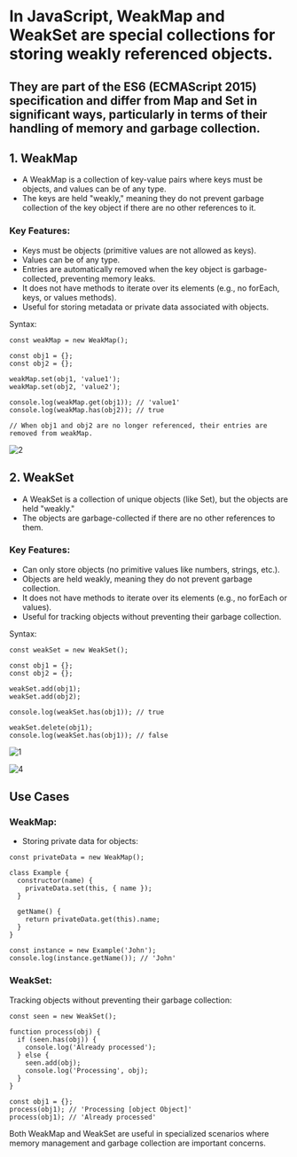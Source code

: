 # In JavaScript, WeakMap and WeakSet are special collections for storing weakly referenced objects. 
## They are part of the ES6 (ECMAScript 2015) specification and differ from Map and Set in significant ways, particularly in terms of their handling of memory and garbage collection.

## 1. WeakMap
 - A WeakMap is a collection of key-value pairs where keys must be objects, and values can be of any type.
 - The keys are held "weakly," meaning they do not prevent garbage collection of the key object if there are no other references to it.

### Key Features:
 - Keys must be objects (primitive values are not allowed as keys).
 - Values can be of any type.
 - Entries are automatically removed when the key object is garbage-collected, preventing memory leaks.
 - It does not have methods to iterate over its elements (e.g., no forEach, keys, or values methods).
 - Useful for storing metadata or private data associated with objects.

Syntax:
```
const weakMap = new WeakMap();

const obj1 = {};
const obj2 = {};

weakMap.set(obj1, 'value1');
weakMap.set(obj2, 'value2');

console.log(weakMap.get(obj1)); // 'value1'
console.log(weakMap.has(obj2)); // true

// When obj1 and obj2 are no longer referenced, their entries are removed from weakMap.
```

![2](https://github.com/user-attachments/assets/3d7ce860-7559-433d-9d3b-7fbcabb8cc31)

## 2. WeakSet
 - A WeakSet is a collection of unique objects (like Set), but the objects are held "weakly."
 - The objects are garbage-collected if there are no other references to them.

### Key Features:
 - Can only store objects (no primitive values like numbers, strings, etc.).
 - Objects are held weakly, meaning they do not prevent garbage collection.
 - It does not have methods to iterate over its elements (e.g., no forEach or values).
 - Useful for tracking objects without preventing their garbage collection.

Syntax:
```
const weakSet = new WeakSet();

const obj1 = {};
const obj2 = {};

weakSet.add(obj1);
weakSet.add(obj2);

console.log(weakSet.has(obj1)); // true

weakSet.delete(obj1);
console.log(weakSet.has(obj1)); // false
```

![1](https://github.com/user-attachments/assets/3da021e8-9415-4870-8d0e-c099c3cf17bb)

![4](https://github.com/user-attachments/assets/773e55b1-3a18-4b28-b2a4-006732466d7b)

## Use Cases

### WeakMap:
 - Storing private data for objects:
```
const privateData = new WeakMap();

class Example {
  constructor(name) {
    privateData.set(this, { name });
  }

  getName() {
    return privateData.get(this).name;
  }
}

const instance = new Example('John');
console.log(instance.getName()); // 'John'
```

### WeakSet:
Tracking objects without preventing their garbage collection:
```
const seen = new WeakSet();

function process(obj) {
  if (seen.has(obj)) {
    console.log('Already processed');
  } else {
    seen.add(obj);
    console.log('Processing', obj);
  }
}

const obj1 = {};
process(obj1); // 'Processing [object Object]'
process(obj1); // 'Already processed'
```
Both WeakMap and WeakSet are useful in specialized scenarios where memory management and garbage collection are important concerns.
